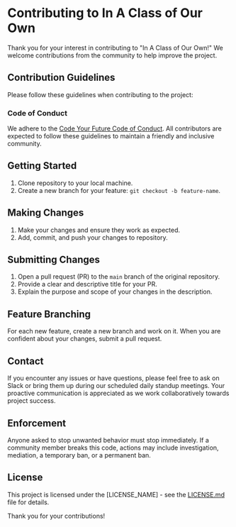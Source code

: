 # Contributing to In A Class of Our Own

Thank you for your interest in contributing to "In A Class of Our Own!" We welcome contributions from the community to help improve the project.

## Contribution Guidelines

Please follow these guidelines when contributing to the project:

### Code of Conduct

We adhere to the [Code Your Future Code of Conduct](https://codeyourfuture.io/about/code-of-conduct/). All contributors are expected to follow these guidelines to maintain a friendly and inclusive community.


## Getting Started

1. Clone repository to your local machine.
2. Create a new branch for your feature: `git checkout -b feature-name`.

## Making Changes

1. Make your changes and ensure they work as expected.
2. Add, commit, and push your changes to repository.

## Submitting Changes

1. Open a pull request (PR) to the `main` branch of the original repository.
2. Provide a clear and descriptive title for your PR.
3. Explain the purpose and scope of your changes in the description.

## Feature Branching

For each new feature, create a new branch and work on it. When you are confident about your changes, submit a pull request.

## Contact

If you encounter any issues or have questions, please feel free to ask on Slack or bring them up during our scheduled daily standup meetings. Your proactive communication is appreciated as we work collaboratively towards project success.

## Enforcement

Anyone asked to stop unwanted behavior must stop immediately. If a community member breaks this code, actions may include investigation, mediation, a temporary ban, or a permanent ban.

## License

This project is licensed under the [LICENSE_NAME] - see the [LICENSE.md](LICENSE.md) file for details.

Thank you for your contributions!
